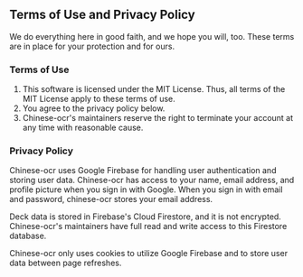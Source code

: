 ## Terms of Use and Privacy Policy
We do everything here in good faith, and we hope you will, too. These terms are in place for your protection and for ours.

### Terms of Use
1. This software is licensed under the MIT License. Thus, all terms of the MIT License apply to these terms of use.
2. You agree to the privacy policy below.
4. Chinese-ocr's maintainers reserve the right to terminate your account at any time with reasonable cause.


### Privacy Policy
Chinese-ocr uses Google Firebase for handling user authentication and storing user data. Chinese-ocr has access to your name, email address, and profile picture when you sign in with Google. When you sign in with email and password, chinese-ocr stores your email address.

Deck data is stored in Firebase's Cloud Firestore, and it is not encrypted. Chinese-ocr's maintainers have full read and write access to this Firestore database.

Chinese-ocr only uses cookies to utilize Google Firebase and to store user data between page refreshes.